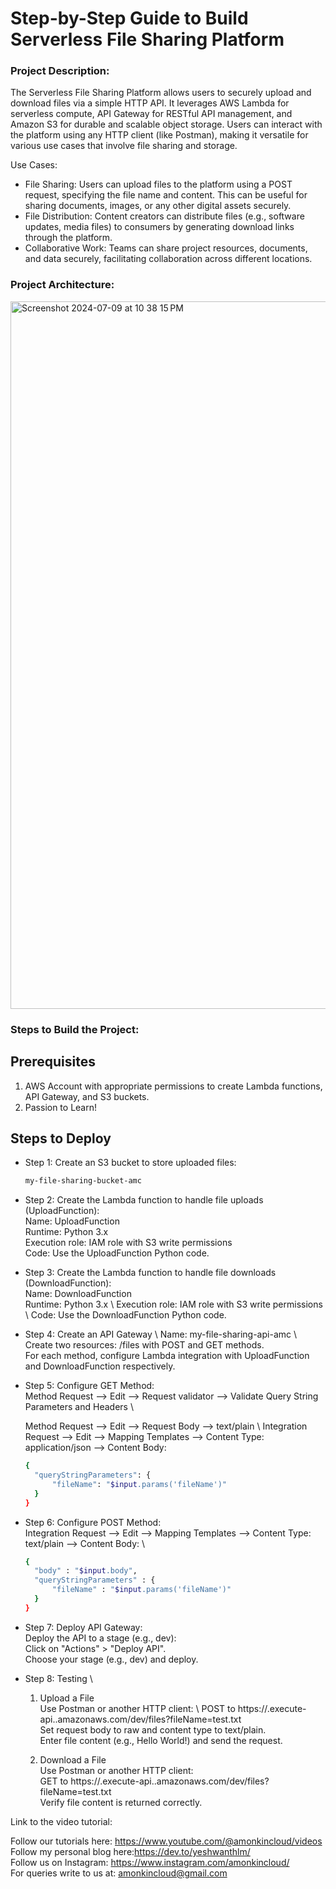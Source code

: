 # Step-by-Step Guide to Build Serverless File Sharing Platform

### Project Description:

The Serverless File Sharing Platform allows users to securely upload and download files via a simple HTTP API. It leverages AWS Lambda for serverless compute, API Gateway for RESTful API management, and Amazon S3 for durable and scalable object storage. Users can interact with the platform using any HTTP client (like Postman), making it versatile for various use cases that involve file sharing and storage.


Use Cases: 

* File Sharing: Users can upload files to the platform using a POST request, specifying the file name and content. This can be useful for sharing documents, images, or any other digital assets securely. 
* File Distribution: Content creators can distribute files (e.g., software updates, media files) to consumers by generating download links through the platform. 
* Collaborative Work: Teams can share project resources, documents, and data securely, facilitating collaboration across different locations.

### Project Architecture:

<img width="1132" alt="Screenshot 2024-07-09 at 10 38 15 PM" src="https://github.com/yeshwanthlm/Serverless-File-Sharing-Platform/assets/66474973/702f29d8-8eca-4d17-9842-e291ff945801">


### Steps to Build the Project:

## Prerequisites

1. AWS Account with appropriate permissions to create Lambda functions, API Gateway, and S3 buckets.
2. Passion to Learn!

## Steps to Deploy

* Step 1: Create an S3 bucket to store uploaded files:
  ```bash
  my-file-sharing-bucket-amc
  ```

* Step 2: Create the Lambda function to handle file uploads (UploadFunction): \
  Name: UploadFunction \
  Runtime: Python 3.x \
  Execution role: IAM role with S3 write permissions \
  Code: Use the UploadFunction Python code.

* Step 3: Create the Lambda function to handle file downloads (DownloadFunction): \
  Name: DownloadFunction \
  Runtime: Python 3.x \ 
  Execution role: IAM role with S3 write permissions \ 
  Code: Use the DownloadFunction Python code.

* Step 4: Create an API Gateway \ 
  Name: my-file-sharing-api-amc \ 
  Create two resources: /files with POST and GET methods. \
  For each method, configure Lambda integration with UploadFunction and DownloadFunction respectively. 

* Step 5: Configure GET Method: \
  Method Request --> Edit --> Request validator --> Validate Query String Parameters and Headers \
   
  Method Request --> Edit --> Request Body --> text/plain \ 
  Integration Request --> Edit --> Mapping Templates --> Content Type: application/json --> Content Body: 

  ```bash
  {
    "queryStringParameters": {
        "fileName": "$input.params('fileName')"
    }
  }
  ```
* Step 6: Configure POST Method: \
  Integration Request --> Edit --> Mapping Templates --> Content Type: text/plain --> Content Body: \

  ```bash
  {
    "body" : "$input.body",
    "queryStringParameters" : {
        "fileName" : "$input.params('fileName')"
    }
  }
  ```
* Step 7: Deploy API Gateway: \
  Deploy the API to a stage (e.g., dev): \
  Click on "Actions" > "Deploy API". \
  Choose your stage (e.g., dev) and deploy. 

* Step 8: Testing \
    1. Upload a File \
       Use Postman or another HTTP client: \ 
       POST to https://<api-id>.execute-api.<region>.amazonaws.com/dev/files?fileName=test.txt \
       Set request body to raw and content type to text/plain. \
       Enter file content (e.g., Hello World!) and send the request.

    2. Download a File \
       Use Postman or another HTTP client: \
       GET to https://<api-id>.execute-api.<region>.amazonaws.com/dev/files?fileName=test.txt \
       Verify file content is returned correctly.
  

Link to the video tutorial: 

Follow our tutorials here: https://www.youtube.com/@amonkincloud/videos \
Follow my personal blog here:https://dev.to/yeshwanthlm/ \
Follow us on Instagram: https://www.instagram.com/amonkincloud/ \
For queries write to us at: amonkincloud@gmail.com 
